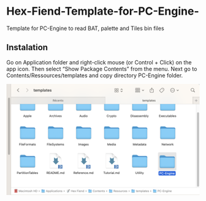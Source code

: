 # Hex-Fiend-Template-for-PC-Engine-
 Template for PC-Engine to read BAT, palette and Tiles bin files

## Instalation

Go on Application folder and right-click mouse (or Control + Click) on the app icon. Then select “Show Package Contents” from the menu. 
Next go to Contents/Ressources/templates and copy directory PC-Engine folder. 

![template folder](https://github.com/beddy70/Hex-Fiend-Template-for-PC-Engine-/blob/main/images/tempalte_folder.png)

